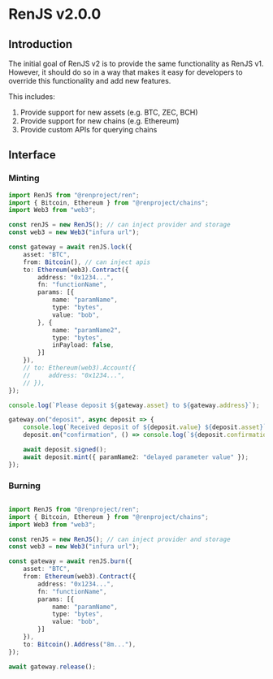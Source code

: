# RenJS v2.0.0

## Introduction

The initial goal of RenJS v2 is to provide the same functionality as RenJS v1. However, it should do so in a way that makes it easy for developers to override this functionality and add new features.

This includes:

1) Provide support for new assets (e.g. BTC, ZEC, BCH)
2) Provide support for new chains (e.g. Ethereum)
3) Provide custom APIs for querying chains

## Interface

### Minting

```ts
import RenJS from "@renproject/ren";
import { Bitcoin, Ethereum } from "@renproject/chains";
import Web3 from "web3";

const renJS = new RenJS(); // can inject provider and storage
const web3 = new Web3("infura url");

const gateway = await renJS.lock({
    asset: "BTC",
    from: Bitcoin(), // can inject apis
    to: Ethereum(web3).Contract({
        address: "0x1234...",
        fn: "functionName",
        params: [{
            name: "paramName",
            type: "bytes",
            value: "bob",
        }, {
            name: "paramName2",
            type: "bytes",
            inPayload: false,
        }]
    }),
    // to: Ethereum(web3).Account({
    //     address: "0x1234...",
    // }),
});

console.log(`Please deposit ${gateway.asset} to ${gateway.address}`);

gateway.on("deposit", async deposit => {
    console.log(`Received deposit of ${deposit.value} ${deposit.asset}`);
    deposit.on("confirmation", () => console.log(`${deposit.confirmations}/6 confirmations`));

    await deposit.signed();
    await deposit.mint({ paramName2: "delayed parameter value" });
});

```

### Burning

```ts

import RenJS from "@renproject/ren";
import { Bitcoin, Ethereum } from "@renproject/chains";
import Web3 from "web3";

const renJS = new RenJS(); // can inject provider and storage
const web3 = new Web3("infura url");

const gateway = await renJS.burn({
    asset: "BTC",
    from: Ethereum(web3).Contract({
        address: "0x1234...",
        fn: "functionName",
        params: [{
            name: "paramName",
            type: "bytes",
            value: "bob",
        }]
    }),
    to: Bitcoin().Address("8m..."),
});

await gateway.release();

```
